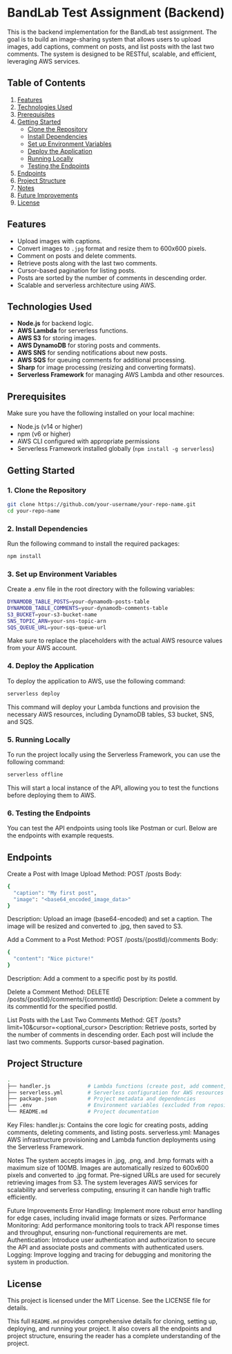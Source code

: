 # BandLab Test Assignment (Backend)

This is the backend implementation for the BandLab test assignment. The goal is to build an image-sharing system that allows users to upload images, add captions, comment on posts, and list posts with the last two comments. The system is designed to be RESTful, scalable, and efficient, leveraging AWS services.

## Table of Contents

1. [Features](#features)
2. [Technologies Used](#technologies-used)
3. [Prerequisites](#prerequisites)
4. [Getting Started](#getting-started)
   - [Clone the Repository](#1-clone-the-repository)
   - [Install Dependencies](#2-install-dependencies)
   - [Set up Environment Variables](#3-set-up-environment-variables)
   - [Deploy the Application](#4-deploy-the-application)
   - [Running Locally](#5-running-locally)
   - [Testing the Endpoints](#6-testing-the-endpoints)
5. [Endpoints](#endpoints)
6. [Project Structure](#project-structure)
7. [Notes](#notes)
8. [Future Improvements](#future-improvements)
9. [License](#license)

## Features

- Upload images with captions.
- Convert images to `.jpg` format and resize them to 600x600 pixels.
- Comment on posts and delete comments.
- Retrieve posts along with the last two comments.
- Cursor-based pagination for listing posts.
- Posts are sorted by the number of comments in descending order.
- Scalable and serverless architecture using AWS.

## Technologies Used

- **Node.js** for backend logic.
- **AWS Lambda** for serverless functions.
- **AWS S3** for storing images.
- **AWS DynamoDB** for storing posts and comments.
- **AWS SNS** for sending notifications about new posts.
- **AWS SQS** for queuing comments for additional processing.
- **Sharp** for image processing (resizing and converting formats).
- **Serverless Framework** for managing AWS Lambda and other resources.

## Prerequisites

Make sure you have the following installed on your local machine:

- Node.js (v14 or higher)
- npm (v6 or higher)
- AWS CLI configured with appropriate permissions
- Serverless Framework installed globally (`npm install -g serverless`)

## Getting Started

### 1. Clone the Repository

```bash
git clone https://github.com/your-username/your-repo-name.git
cd your-repo-name
```

### 2. Install Dependencies

Run the following command to install the required packages:

```bash
npm install
```

### 3. Set up Environment Variables

Create a .env file in the root directory with the following variables:

```bash
DYNAMODB_TABLE_POSTS=your-dynamodb-posts-table
DYNAMODB_TABLE_COMMENTS=your-dynamodb-comments-table
S3_BUCKET=your-s3-bucket-name
SNS_TOPIC_ARN=your-sns-topic-arn
SQS_QUEUE_URL=your-sqs-queue-url
```

Make sure to replace the placeholders with the actual AWS resource values from your AWS account.

### 4. Deploy the Application
To deploy the application to AWS, use the following command:

```bash
serverless deploy
```

This command will deploy your Lambda functions and provision the necessary AWS resources, including DynamoDB tables, S3 bucket, SNS, and SQS.

### 5. Running Locally

To run the project locally using the Serverless Framework, you can use the following command:

```bash
serverless offline
```

This will start a local instance of the API, allowing you to test the functions before deploying them to AWS.

### 6. Testing the Endpoints

You can test the API endpoints using tools like Postman or curl. Below are the endpoints with example requests.

## Endpoints

Create a Post with Image Upload
Method: POST /posts
Body:
```bash
{
  "caption": "My first post",
  "image": "<base64_encoded_image_data>"
}
```
Description: Upload an image (base64-encoded) and set a caption. The image will be resized and converted to .jpg, then saved to S3.

Add a Comment to a Post
Method: POST /posts/{postId}/comments
Body:
```bash
{
  "content": "Nice picture!"
}
```
Description: Add a comment to a specific post by its postId.

Delete a Comment
Method: DELETE /posts/{postId}/comments/{commentId}
Description: Delete a comment by its commentId for the specified postId.

List Posts with the Last Two Comments
Method: GET /posts?limit=10&cursor=<optional_cursor>
Description: Retrieve posts, sorted by the number of comments in descending order. Each post will include the last two comments. Supports cursor-based pagination.

## Project Structure

```bash
.
├── handler.js            # Lambda functions (create post, add comment, delete comment, list posts)
├── serverless.yml        # Serverless configuration for AWS resources and deployment
├── package.json          # Project metadata and dependencies
├── .env                  # Environment variables (excluded from repository)
└── README.md             # Project documentation
```

Key Files:
handler.js: Contains the core logic for creating posts, adding comments, deleting comments, and listing posts.
serverless.yml: Manages AWS infrastructure provisioning and Lambda function deployments using the Serverless Framework.

Notes
The system accepts images in .jpg, .png, and .bmp formats with a maximum size of 100MB.
Images are automatically resized to 600x600 pixels and converted to .jpg format.
Pre-signed URLs are used for securely retrieving images from S3.
The system leverages AWS services for scalability and serverless computing, ensuring it can handle high traffic efficiently.

Future Improvements
Error Handling: Implement more robust error handling for edge cases, including invalid image formats or sizes.
Performance Monitoring: Add performance monitoring tools to track API response times and throughput, ensuring non-functional requirements are met.
Authentication: Introduce user authentication and authorization to secure the API and associate posts and comments with authenticated users.
Logging: Improve logging and tracing for debugging and monitoring the system in production.

## License

This project is licensed under the MIT License. See the LICENSE file for details.

This full `README.md` provides comprehensive details for cloning, setting up, deploying, and running your project. It also covers all the endpoints and project structure, ensuring the reader has a complete understanding of the project.